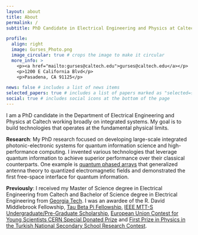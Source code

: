 ```yaml
---
layout: about
title: About
permalink: /
subtitle: PhD Candidate in Electrical Engineering and Physics at Caltech

profile:
  align: right
  image: Gurses_Photo.png
  image_circular: true # crops the image to make it circular
  more_info: >
    <p><a href="mailto:gurses@caltech.edu">gurses@caltech.edu</a></p>
    <p>1200 E California Blvd</p>
    <p>Pasadena, CA 91125</p>

news: false # includes a list of news items
selected_papers: true # includes a list of papers marked as "selected={true}"
social: true # includes social icons at the bottom of the page
---
```


I am a PhD candidate in the Department of Electrical Engineering and Physics at Caltech working broadly on integrated systems. My goal is to build technologies that operates at the fundamental physical limits.

<b>Research</b>: My PhD research focused on developing large-scale integrated photonic-electronic systems for quantum information science and high-performance computing. I invented various technologies that leverage quantum information to achieve superior performance over their classical counterparts. One example is <a href="https://arxiv.org/abs/2406.09158">quantum phased arrays</a> that generalized antenna theory to quantized electromagnetic fields and demonstrated the first free-space interface for quantum information.

<b>Previously</b>: I received my Master of Science degree in Electrical Engineering from Caltech and Bachelor of Science degree in Electrical Engineering from <a href="https://ece.gatech.edu/news/2023/12/gurses-receives-tau-beta-pi-fellowship">Georgia Tech</a>. I was an awardee of the R. David Middlebrook Fellowship, <a href="https://www.tbp.org/memb/FellowsList/2020-21.cfm">Tau Beta Pi Fellowship</a>, <a href="https://ece.gatech.edu/news/2023/12/gurses-tapped-ieee-mtt-s-scholarship">IEEE MTT-S Undergraduate/Pre-Graduate Scholarship</a>, <a href="https://home.cern/news/news/cern/eucys-prizewinner-visits-cern">European Union Contest for Young Scientists CERN Special Donated Prize</a> and <a href="https://www.milliyet.com.tr/yerel-haberler/ankara/yapay-yercekimi-tubitakta-odul-getirdi-10815786">First Prize in Physics in the Turkish National Secondary School Research Contest</a>.
